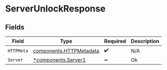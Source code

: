# ServerUnlockResponse


## Fields

| Field                                                              | Type                                                               | Required                                                           | Description                                                        |
| ------------------------------------------------------------------ | ------------------------------------------------------------------ | ------------------------------------------------------------------ | ------------------------------------------------------------------ |
| `HTTPMeta`                                                         | [components.HTTPMetadata](../../models/components/httpmetadata.md) | :heavy_check_mark:                                                 | N/A                                                                |
| `Server`                                                           | [*components.Server1](../../models/components/server1.md)          | :heavy_minus_sign:                                                 | Ok                                                                 |